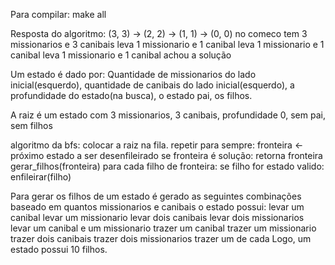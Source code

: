 Para compilar:
  make all

Resposta do algoritmo:
  (3, 3) -> (2, 2) -> (1, 1) -> (0, 0)
  no comeco tem 3 missionarios e 3 canibais
  leva 1 missionario e 1 canibal
  leva 1 missionario e 1 canibal
  leva 1 missionario e 1 canibal
  achou a solução

Um estado é dado por:
  Quantidade de missionarios do lado inicial(esquerdo), quantidade de canibais do lado inicial(esquerdo), 
  a profundidade do estado(na busca),
  o estado pai, os filhos.

A raiz é um estado com 3 missionarios, 3 canibais, profundidade 0, sem pai, sem filhos

algoritmo da bfs:
 colocar a raiz na fila.
 repetir para sempre:
  fronteira <-  próximo estado a ser desenfileirado
  se fronteira é solução:
    retorna fronteira
  gerar_filhos(fronteira)
  para cada filho de fronteira:
    se filho for estado valido:
      enfileirar(filho)
      
      
Para gerar os filhos de um estado é gerado as seguintes combinações baseado em quantos missionarios e canibais o estado possui:
 levar um canibal
 levar um missionario
 levar dois canibais
 levar dois missionarios
 levar um canibal e um missionario
 trazer um canibal
 trazer um missionario
 trazer dois canibais
 trazer dois missionarios
 trazer um de cada
Logo, um estado possui 10 filhos.
